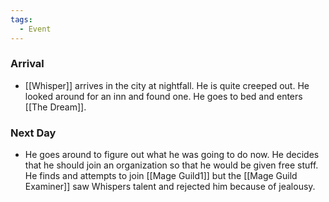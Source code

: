 ```yaml
---
tags:
  - Event
---
```

### Arrival
- [[Whisper]] arrives in the city at nightfall. He is quite creeped out. He looked around for an inn and found one. He goes to bed and enters [[The Dream]]. 
### Next Day
- He goes around to figure out what he was going to do now. He decides that he should join an organization so that he would be given free stuff. He finds and attempts to join [[Mage Guild1]] but the [[Mage Guild Examiner]] saw Whispers talent and rejected him because of jealousy.